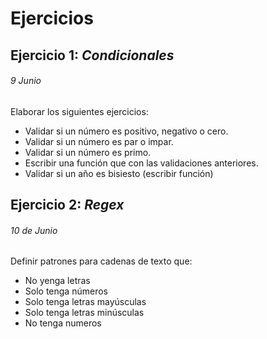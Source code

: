 # Ejercicios

## Ejercicio 1: *Condicionales*
###### *9 Junio*
Elaborar los siguientes ejercicios:
* Validar si un número es positivo, negativo o cero.
* Validar si un número es par o impar.
* Validar si un número es primo.
* Escribir una función que con las validaciones anteriores.
* Validar si un año es bisiesto (escribir función)

## Ejercicio 2: *Regex*
###### *10 de Junio*
Definir patrones para cadenas de texto que:
* No yenga letras
* Solo tenga números
* Solo tenga letras mayúsculas
* Solo tenga letras minúsculas
* No tenga numeros


 
